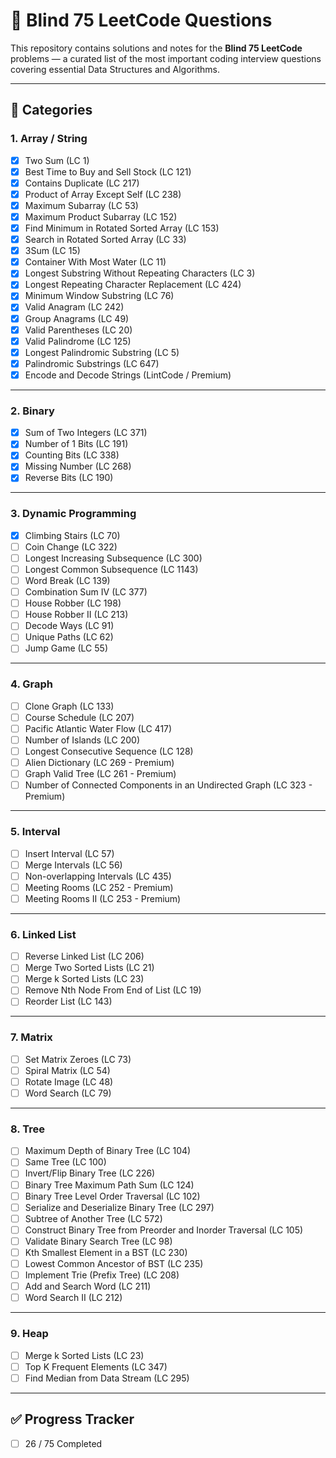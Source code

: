 # 🚀 Blind 75 LeetCode Questions

This repository contains solutions and notes for the **Blind 75 LeetCode** problems — a curated list of the most important coding interview questions covering essential Data Structures and Algorithms.

---

## 📌 Categories

### 1. Array / String
- [x] Two Sum (LC 1)  
- [x] Best Time to Buy and Sell Stock (LC 121)  
- [x] Contains Duplicate (LC 217)  
- [x] Product of Array Except Self (LC 238)  
- [x] Maximum Subarray (LC 53)  
- [x] Maximum Product Subarray (LC 152)  
- [x] Find Minimum in Rotated Sorted Array (LC 153)  
- [x] Search in Rotated Sorted Array (LC 33)  
- [x] 3Sum (LC 15)  
- [x] Container With Most Water (LC 11)  
- [x] Longest Substring Without Repeating Characters (LC 3)  
- [x] Longest Repeating Character Replacement (LC 424)  
- [x] Minimum Window Substring (LC 76)  
- [x] Valid Anagram (LC 242)  
- [x] Group Anagrams (LC 49)  
- [x] Valid Parentheses (LC 20)  
- [x] Valid Palindrome (LC 125)  
- [x] Longest Palindromic Substring (LC 5)  
- [x] Palindromic Substrings (LC 647)  
- [x] Encode and Decode Strings (LintCode / Premium)

---

### 2. Binary
- [x] Sum of Two Integers (LC 371)  
- [x] Number of 1 Bits (LC 191)  
- [x] Counting Bits (LC 338)  
- [x] Missing Number (LC 268)  
- [x] Reverse Bits (LC 190)  

---

### 3. Dynamic Programming
- [x] Climbing Stairs (LC 70)  
- [ ] Coin Change (LC 322)  
- [ ] Longest Increasing Subsequence (LC 300)  
- [ ] Longest Common Subsequence (LC 1143)  
- [ ] Word Break (LC 139)  
- [ ] Combination Sum IV (LC 377)  
- [ ] House Robber (LC 198)  
- [ ] House Robber II (LC 213)  
- [ ] Decode Ways (LC 91)  
- [ ] Unique Paths (LC 62)  
- [ ] Jump Game (LC 55)  

---

### 4. Graph
- [ ] Clone Graph (LC 133)  
- [ ] Course Schedule (LC 207)  
- [ ] Pacific Atlantic Water Flow (LC 417)  
- [ ] Number of Islands (LC 200)  
- [ ] Longest Consecutive Sequence (LC 128)  
- [ ] Alien Dictionary (LC 269 - Premium)  
- [ ] Graph Valid Tree (LC 261 - Premium)  
- [ ] Number of Connected Components in an Undirected Graph (LC 323 - Premium)  

---

### 5. Interval
- [ ] Insert Interval (LC 57)  
- [ ] Merge Intervals (LC 56)  
- [ ] Non-overlapping Intervals (LC 435)  
- [ ] Meeting Rooms (LC 252 - Premium)  
- [ ] Meeting Rooms II (LC 253 - Premium)  

---

### 6. Linked List
- [ ] Reverse Linked List (LC 206)  
- [ ] Merge Two Sorted Lists (LC 21)  
- [ ] Merge k Sorted Lists (LC 23)  
- [ ] Remove Nth Node From End of List (LC 19)  
- [ ] Reorder List (LC 143)  

---

### 7. Matrix
- [ ] Set Matrix Zeroes (LC 73)  
- [ ] Spiral Matrix (LC 54)  
- [ ] Rotate Image (LC 48)  
- [ ] Word Search (LC 79)  

---

### 8. Tree
- [ ] Maximum Depth of Binary Tree (LC 104)  
- [ ] Same Tree (LC 100)  
- [ ] Invert/Flip Binary Tree (LC 226)  
- [ ] Binary Tree Maximum Path Sum (LC 124)  
- [ ] Binary Tree Level Order Traversal (LC 102)  
- [ ] Serialize and Deserialize Binary Tree (LC 297)  
- [ ] Subtree of Another Tree (LC 572)  
- [ ] Construct Binary Tree from Preorder and Inorder Traversal (LC 105)  
- [ ] Validate Binary Search Tree (LC 98)  
- [ ] Kth Smallest Element in a BST (LC 230)  
- [ ] Lowest Common Ancestor of BST (LC 235)  
- [ ] Implement Trie (Prefix Tree) (LC 208)  
- [ ] Add and Search Word (LC 211)  
- [ ] Word Search II (LC 212)  

---

### 9. Heap
- [ ] Merge k Sorted Lists (LC 23)  
- [ ] Top K Frequent Elements (LC 347)  
- [ ] Find Median from Data Stream (LC 295)  

---

## ✅ Progress Tracker
- [ ] 26 / 75 Completed  


